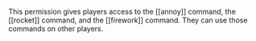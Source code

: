 This permission gives players access to the [[annoy]] command, the [[rocket]] command, and the [[firework]] command. They can use those commands on other players.